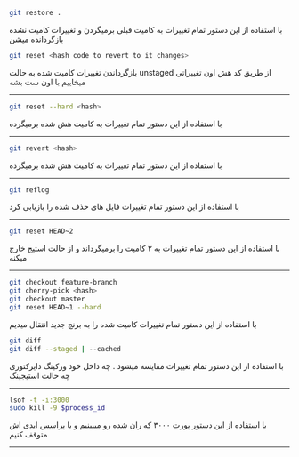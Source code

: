 ```BASH
git restore .
```
<p>
     با استفاده از این دستور تمام تغییرات به کامیت قبلی برمیگردن و تغییرات کامیت نشده بازگردانده میشن 
</p>

```BASH
git reset <hash code to revert to it changes>
```
<p>
بازگرداندن تغییرات کامیت شده به حالت unstaged از طریق کد هش اون تغییراتی میخاییم با اون ست بشه
</p>

---
 
```BASH
git reset --hard <hash>
```
<p>
     با استفاده از این دستور تمام تغییرات به کامیت هش شده برمیگرده
</p>

---

```BASH
git revert <hash>
```
<p>
     با استفاده از این دستور تمام تغییرات به کامیت هش شده برمیگرده
</p>

---

```BASH
git reflog
```
<p>
     با استفاده از این دستور تمام تغییرات فایل های حذف شده را بازیابی کرد
</p>

---


```BASH
git reset HEAD~2
```
<p>
    با استفاده از این دستور تمام تغییرات به ۲ کامیت را برمیگرداند و از حالت استیج خارج میکنه
</p>

---

```BASH
git checkout feature-branch
git cherry-pick <hash>
git checkout master
git reset HEAD~1 --hard
```
<p>
   با استفاده از این دستور تمام تغییرات کامیت شده را به برنچ جدید انتقال میدیم
</p>

```BASH
git diff
git diff --staged | --cached
```
<p>
     با استفاده از این دستور تمام تغییرات مقایسه میشود . چه داخل خود ورکینگ دایرکتوری چه حالت استیجینگ 
</p>

---

```BASH
lsof -t -i:3000
sudo kill -9 $process_id
```
<p>
     با استفاده از این دستور پورت ۳۰۰۰ که ران شده رو میبینیم و با پراسس ایدی اش متوقف کنیم 
</p>

---
